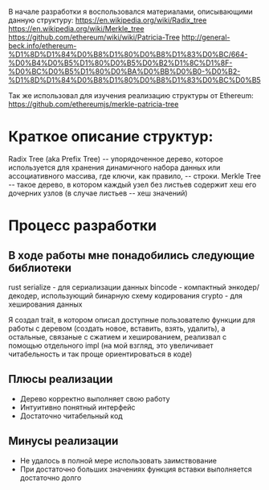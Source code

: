 В начале разработки я воспользовался материалами, описывающими данную структуру:
https://en.wikipedia.org/wiki/Radix_tree <br />
https://en.wikipedia.org/wiki/Merkle_tree <br />
https://github.com/ethereum/wiki/wiki/Patricia-Tree
http://general-beck.info/ethereum-%D1%8D%D1%84%D0%B8%D1%80%D0%B8%D1%83%D0%BC/664-%D0%B4%D0%B5%D1%80%D0%B5%D0%B2%D1%8C%D1%8F-%D0%BC%D0%B5%D1%80%D0%BA%D0%BB%D0%B0-%D0%B2-%D1%8D%D1%84%D0%B8%D1%80%D0%B8%D1%83%D0%BC%D0%B5 <br />

Так же использовал для изучения реализацию структуры от Ethereum:
https://github.com/ethereumjs/merkle-patricia-tree

# Краткое описание структур:
Radix Tree (aka Prefix Tree)  -- упорядоченное дерево, которое используется для хранения динамичного набора данных или ассоциативного массива, где ключи, как правило, -- строки.
Merkle Tree -- такое дерево, в котором каждый узел без листьев содержит хеш его дочерних узлов (в случае листьев -- хеш значений)

# Процесс разработки

## В ходе работы мне понадобились следующие библиотеки

rust serialize - для сериализации данных
bincode - компактный энкодер/декодер, использующий бинарную схему кодирования
crypto - для хеширования данных

Я создал trait, в котором описал доступные пользователю функции для работы с деревом (создать новое,
вставить, взять, удалить), а остальные, связаные с сжатием и хешированием, реализвал с помощью отдельного impl (на мой взгляд, это увеличивает читабельность и так проще ориентироваться в коде)

## Плюсы реализации

+ Дерево корректно выполняет свою работу
+ Интуитивно понятный интерфейс
+ Достаточно читабельный код

## Минусы реализации

- Не удалось в полной мере использовать заимствование
- При достаточно больших значениях функция вставки выполняется достаточно долго